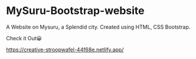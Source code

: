 # MySuru-Bootstrap-website
A Website on Mysuru, a Splendid city. Created using HTML, CSS Bootstrap. 

Check it Out😀

https://creative-stroopwafel-44f68e.netlify.app/
